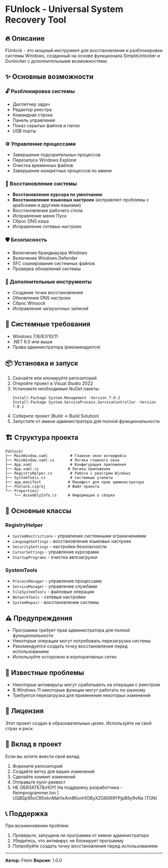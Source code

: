 ﻿# FUnlock - Universal System Recovery Tool

## 🔥 Описание
FUnlock - это мощный инструмент для восстановления и разблокировки системы Windows, созданный на основе функционала SimpleUnlocker и Dunlocker с дополнительными возможностями.

## ✨ Основные возможности

### 🔓 Разблокировка системы
- Диспетчер задач
- Редактор реестра
- Командная строка
- Панель управления
- Показ скрытых файлов и папок
- USB порты

### ⚙️ Управление процессами
- Завершение подозрительных процессов
- Перезапуск Windows Explorer
- Очистка временных файлов
- Завершение конкретных процессов по имени

### 🔧 Восстановление системы
- **Восстановление курсора по умолчанию**
- **Восстановление языковых настроек** (исправляет проблемы с арабскими и другими языками)
- Восстановление рабочего стола
- Исправление меню Пуск
- Сброс DNS кэша
- Исправление сетевых настроек

### 🛡️ Безопасность
- Включение брандмауэра Windows
- Включение Windows Defender
- SFC сканирование системных файлов
- Проверка обновлений системы

### 🔨 Дополнительные инструменты
- Создание точки восстановления
- Обновление DNS настроек
- Сброс Winsock
- Исправление загрузочных записей

## 🚀 Системные требования

- Windows 7/8/8.1/10/11
- .NET 6.0 или выше
- Права администратора (рекомендуется)

## 📦 Установка и запуск

1. Скачайте или клонируйте репозиторий
2. Откройте проект в Visual Studio 2022
3. Установите необходимые NuGet пакеты:
   ```
   Install-Package System.Management -Version 7.0.2
   Install-Package System.ServiceProcess.ServiceController -Version 7.0.1
   ```
4. Соберите проект (Build -> Build Solution)
5. Запустите от имени администратора для полной функциональности

## 🏗️ Структура проекта

```
FUnlock/
├── MainWindow.xaml          # Главное окно интерфейса
├── MainWindow.xaml.cs       # Логика главного окна
├── App.xaml                 # Конфигурация приложения
├── App.xaml.cs             # Логика приложения
├── RegistryHelper.cs        # Работа с реестром Windows
├── SystemTools.cs           # Системные утилиты
├── app.manifest            # Манифест для прав администратора
├── FUnlock.csproj          # Файл проекта
└── Properties/
    └── AssemblyInfo.cs     # Информация о сборке
```

## 🔧 Основные классы

### RegistryHelper
- `SystemRestrictions` - управление системными ограничениями
- `LanguageSettings` - восстановление языковых настроек
- `SecuritySettings` - настройки безопасности
- `CursorSettings` - управление курсорами
- `StartupPrograms` - очистка автозагрузки

### SystemTools
- `ProcessManager` - управление процессами
- `ServiceManager` - управление службами
- `FileSystemTools` - файловые операции
- `NetworkTools` - сетевые настройки
- `SystemRepair` - восстановление системы

## ⚠️ Предупреждения

- Программа требует прав администратора для полной функциональности
- Некоторые операции могут потребовать перезагрузки системы
- Рекомендуется создать точку восстановления перед использованием
- Используйте осторожно в корпоративных сетях

## 🐛 Известные проблемы

- Некоторые антивирусы могут срабатывать на операции с реестром
- В Windows 11 некоторые функции могут работать по-разному
- Требуется перезагрузка для применения некоторых изменений

## 📝 Лицензия

Этот проект создан в образовательных целях. Используйте на свой страх и риск.

## 🤝 Вклад в проект

Если вы хотите внести свой вклад:
1. Форкните репозиторий
2. Создайте ветку для ваших изменений
3. Сделайте коммит изменений
4. Отправьте пулл-реквест
5. НЕ ОБЯЗАТЕЛЬНО!!! На поддержку разработчика - fleimprogrammer.ton | UQBSp95oCR0xknMah1xAm8KonhfOByXZG80R9YPjpB9y9vNa (TON)
## 📞 Поддержка

При возникновении проблем:
1. Проверьте, запущена ли программа от имени администратора
2. Убедитесь, что антивирус не блокирует программу
3. Попробуйте создать точку восстановления перед использованием

---
**Автор:** Fleim
**Версия:** 1.0.0  